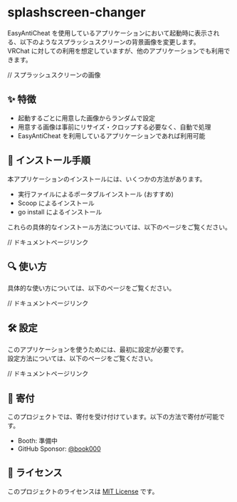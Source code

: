 # splashscreen-changer

EasyAntiCheat を使用しているアプリケーションにおいて起動時に表示される、以下のようなスプラッシュスクリーンの背景画像を変更します。  
VRChat に対しての利用を想定していますが、他のアプリケーションでも利用できます。

// スプラッシュスクリーンの画像

## ✨ 特徴

- 起動するごとに用意した画像からランダムで設定
- 用意する画像は事前にリサイズ・クロップする必要なく、自動で処理
- EasyAntiCheat を利用しているアプリケーションであれば利用可能

## 🚀 インストール手順

本アプリケーションのインストールには、いくつかの方法があります。

- 実行ファイルによるポータブルインストール (おすすめ)
- Scoop によるインストール
- go install によるインストール

これらの具体的なインストール方法については、以下のページをご覧ください。

// ドキュメントページリンク

## 🔍 使い方

具体的な使い方については、以下のページをご覧ください。

// ドキュメントページリンク

## 🛠️ 設定

このアプリケーションを使うためには、最初に設定が必要です。  
設定方法については、以下のページをご覧ください。

// ドキュメントページリンク

## 🎁 寄付

このプロジェクトでは、寄付を受け付けています。以下の方法で寄付が可能です。

- Booth: 準備中
- GitHub Sponsor: [@book000](https://github.com/sponsors/book000)

## 📑 ライセンス

このプロジェクトのライセンスは [MIT License](LICENSE) です。
